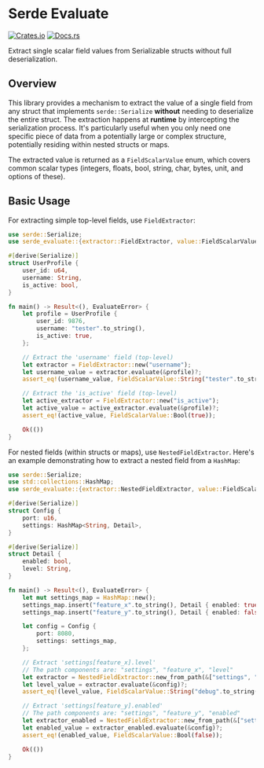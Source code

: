 # Serde Evaluate

[![Crates.io](https://img.shields.io/crates/v/serde_evaluate.svg)](https://crates.io/crates/serde_evaluate)
[![Docs.rs](https://docs.rs/serde_evaluate/badge.svg)](https://docs.rs/serde_evaluate)

Extract single scalar field values from Serializable structs without full deserialization.

## Overview

This library provides a mechanism to extract the value of a single field
from any struct that implements `serde::Serialize` **without** needing to
deserialize the entire struct. The extraction happens at **runtime** by
intercepting the serialization process.
It's particularly useful when you only need one specific piece of data
from a potentially large or complex structure, potentially residing
within nested structs or maps.

The extracted value is returned as a `FieldScalarValue` enum, which covers
common scalar types (integers, floats, bool, string, char, bytes, unit, and options of these).

## Basic Usage

For extracting simple top-level fields, use `FieldExtractor`:

```rust
use serde::Serialize;
use serde_evaluate::{extractor::FieldExtractor, value::FieldScalarValue, EvaluateError};

#[derive(Serialize)]
struct UserProfile {
    user_id: u64,
    username: String,
    is_active: bool,
}

fn main() -> Result<(), EvaluateError> {
    let profile = UserProfile {
        user_id: 9876,
        username: "tester".to_string(),
        is_active: true,
    };

    // Extract the 'username' field (top-level)
    let extractor = FieldExtractor::new("username");
    let username_value = extractor.evaluate(&profile)?;
    assert_eq!(username_value, FieldScalarValue::String("tester".to_string()));

    // Extract the 'is_active' field (top-level)
    let active_extractor = FieldExtractor::new("is_active");
    let active_value = active_extractor.evaluate(&profile)?;
    assert_eq!(active_value, FieldScalarValue::Bool(true));

    Ok(())
}
```

For nested fields (within structs or maps), use `NestedFieldExtractor`. Here's an example demonstrating how to extract a nested field from a `HashMap`:

```rust
use serde::Serialize;
use std::collections::HashMap;
use serde_evaluate::{extractor::NestedFieldExtractor, value::FieldScalarValue, EvaluateError};

#[derive(Serialize)]
struct Config {
    port: u16,
    settings: HashMap<String, Detail>,
}

#[derive(Serialize)]
struct Detail {
    enabled: bool,
    level: String,
}

fn main() -> Result<(), EvaluateError> {
    let mut settings_map = HashMap::new();
    settings_map.insert("feature_x".to_string(), Detail { enabled: true, level: "debug".to_string() });
    settings_map.insert("feature_y".to_string(), Detail { enabled: false, level: "info".to_string() });

    let config = Config {
        port: 8080,
        settings: settings_map,
    };

    // Extract 'settings[feature_x].level'
    // The path components are: "settings", "feature_x", "level"
    let extractor = NestedFieldExtractor::new_from_path(&["settings", "feature_x", "level"])?;
    let level_value = extractor.evaluate(&config)?;
    assert_eq!(level_value, FieldScalarValue::String("debug".to_string()));

    // Extract 'settings[feature_y].enabled'
    // The path components are: "settings", "feature_y", "enabled"
    let extractor_enabled = NestedFieldExtractor::new_from_path(&["settings", "feature_y", "enabled"])?;
    let enabled_value = extractor_enabled.evaluate(&config)?;
    assert_eq!(enabled_value, FieldScalarValue::Bool(false));

    Ok(())
}